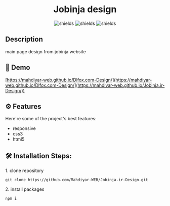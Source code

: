 <h1 align="center" id="title">Jobinja design</h1>

<p align="center"><img src="https://img.shields.io/badge/html-orange" alt="shields"> <img src="https://img.shields.io/badge/css-blue" alt="shields"> <img src="https://img.shields.io/badge/JQuery-yellow" alt="shields"></p>
<h2>Description</h2>
main page design from jobinja website

<h2>🚀 Demo</h2>

 [https://mahdiyar-web.github.io/Dlfox.com-Design/](https://mahdiyar-web.github.io/Dlfox.com-Design/](https://mahdiyar-web.github.io/Jobinja.ir-Design/))

  
  
<h2>⚙️ Features</h2>

Here're some of the project's best features:

*   responsive
*   css3
*   html5

<h2>🛠️ Installation Steps:</h2>

<p>1. clone repository</p>

```
git clone https://github.com/Mahdiyar-WEB/Jobinja.ir-Design.git
```

<p>2. install packages</p>

```
npm i
```
